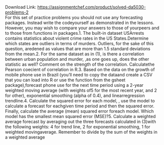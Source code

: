 Download Link: https://assignmentchef.com/product/solved-da5030-problems-2
<br>
For this set of practice problems you should not use any forecasting packages. Instead write the codeyourself as demonstrated in the lessons. However, you may wish to compare your answers to those of yourpeers and to those from functions in packages.1.  The built-in dataset USArrests contains statistics about violent crime rates in the US States.Determine which states are outliers in terms of murders. Outliers, for the sake of this question, aredened as values that are more than 1.5 standard deviations from the mean.2.  For the same dataset as in (1), is there a correlation between urban population and murder, ,as one goes up, does the other statistic as well? Comment on the strength of the correlation. Calculatethe Pearson coecient of correlation in R.3.  Based on the data on the growth of mobile phone use in Brazil (you’ll need to copy the dataand create a CSV that you can load into R or use the function from the gsheet package),forecast phone use for the next time period using a 2-year weighted moving average (with weights of5 for the most recent year, and 2 for other), exponential smoothing (alpha of 0.4), and linearregression trendline.4.  Calculate the squared error for each model, , use the model to calculate a forecast for eachgiven time period and then the squared error. Finally, calculate the average (mean) squared error foreach model. Which model has the smallest mean squared error (MSE)?5.  Calculate a weighted average forecast by averaging out the three forecasts calculated in (3)with the following weights: 4 for trend line, 2 for exponential smoothing, 1 for weighted movingaverage. Remember to divide by the sum of the weights in a weighted average